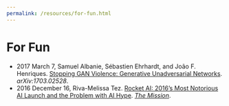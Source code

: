 ```yaml
---
permalink: /resources/for-fun.html
---
```


# For Fun

* 2017 March 7, Samuel Albanie, Sébastien Ehrhardt, and João F. Henriques. [Stopping GAN Violence: Generative Unadversarial Networks](https://arxiv.org/abs/1703.02528). *arXiv:1703.02528*.
* 2016 December 16, Riva-Melissa Tez. [Rocket AI: 2016’s Most Notorious AI Launch and the Problem with AI Hype](https://medium.com/the-mission/rocket-ai-2016s-most-notorious-ai-launch-and-the-problem-with-ai-hype-d7908013f8c9). [*The Mission*](https://medium.com/the-mission).
